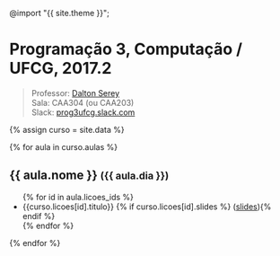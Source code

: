 ---
---
@import "{{ site.theme }}";
# Programação 3, Computação / UFCG, 2017.2

> Professor: [Dalton Serey](http://daltonserey..github.io)<br>
> Sala: CAA304 (ou CAA203)<br>
> Slack: [prog3ufcg.slack.com](http://prog3.ufcg.slack.com)

{% assign curso = site.data %}

{% for aula in curso.aulas %}
<h2>{{ aula.nome }} <small>({{ aula.dia }})</small></h2>
  <ul>
  {% for id in aula.licoes_ids %}
  <li>{{curso.licoes[id].titulo}} {% if curso.licoes[id].slides %} (<a href="{{curso.licoes[id].slides}}" target="_blank">slides</a>){% endif %}</li>
  {% endfor %}
  </ul>
{% endfor %}
